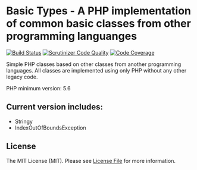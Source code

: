 # Basic Types - A PHP implementation of common basic classes from other programming languanges
 [![Build Status](https://travis-ci.org/victormech/basic-types.svg?branch=master)](https://travis-ci.org/victormech/basic-types) [![Scrutinizer Code Quality](https://scrutinizer-ci.com/g/victormech/basic-types/badges/quality-score.png?b=master)](https://scrutinizer-ci.com/g/victormech/basic-types/?branch=master) [![Code Coverage](https://scrutinizer-ci.com/g/victormech/basic-types/badges/coverage.png?b=master)](https://scrutinizer-ci.com/g/victormech/basic-types/?branch=master)

Simple PHP classes based on other classes from another programming languages. All classes are implemented using only PHP without any other legacy code.

PHP minimum version: 5.6

## Current version includes:
  - Stringy
  - IndexOutOfBoundsException
  
## License
  
The MIT License (MIT). Please see [License File](https://github.com/victormech/basic-types/blob/master/LICENSE) for more information.

